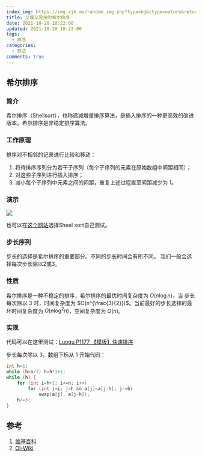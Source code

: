 ```yaml
---
index_img: https://img.xjh.me/random_img.php?type=bg&ctype=nature&return=302&seed=293823
title: 又慢又没用的希尔排序
date: 2021-10-20 18:22:00
updated: 2021-10-20 18:22:00
tags:
  - 排序
categories:
  - 算法
comments: true
---
```

## 希尔排序

### 简介
希尔排序（Shellsort），也称递减增量排序算法，是插入排序的一种更高效的改进版本。希尔排序是非稳定排序算法。

### 工作原理
排序对不相邻的记录进行比较和移动：
1. 将待排序序列分为若干子序列（每个子序列的元素在原始数组中间距相同）；
2. 对这些子序列进行插入排序；
3. 减小每个子序列中元素之间的间距，重复上述过程直至间距减少为 1。

### 演示
![](https://z3.ax1x.com/2021/09/18/41Syes.gif)

也可以在[这个网站](https://www.cs.usfca.edu/~galles/visualization/ComparisonSort.html)选择Sheel sort自己测试。

### 步长序列

步长的选择是希尔排序的重要部分。不同的步长时间会有所不同。
我们一般会选择每次步长除以$2$或$3$。

### 性质
希尔排序是一种不稳定的排序，希尔排序的最优时间复杂度为 $O(n\log n)$，当 步长每次除以 $3$ 时，时间复杂度为 $O(n^{\frac{3}{2}})$。当前最好的步长选择的最坏时间复杂度为 $O(n\log^2 n)$，空间复杂度为 $O(n)$。

### 实现

代码可以在这里测试：[Luogu P1177 【模板】快速排序](https://www.luogu.com.cn/problem/P1177)

步长每次除以 $3$，数组下标从 $1$ 开始代码：
```c++
int h=1;
while (h<n/3) h=h*3+1;
while (h) {
	for (int i=h+1; i<=n; i++)
		for (int j=i; j>h && a[j]<a[j-h]; j-=h)
			swap(a[j], a[j-h]);
	h/=3;
}
```

## 参考
1. [维基百科](https://zh.wikipedia.org/wiki/%E5%B8%8C%E5%B0%94%E6%8E%92%E5%BA%8F)
2. [OI-Wiki](https://oi-wiki.org/basic/shell-sort/)